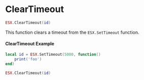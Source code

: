# ClearTimeout

```lua
ESX.ClearTimeout(id)
```

This function clears a timeout from the `ESX.SetTimeout` function.

#### ClearTimeout Example

```lua
local id = ESX.SetTimeout(5000, function()
	print('foo')
end)

ESX.ClearTimeout(id)
```
